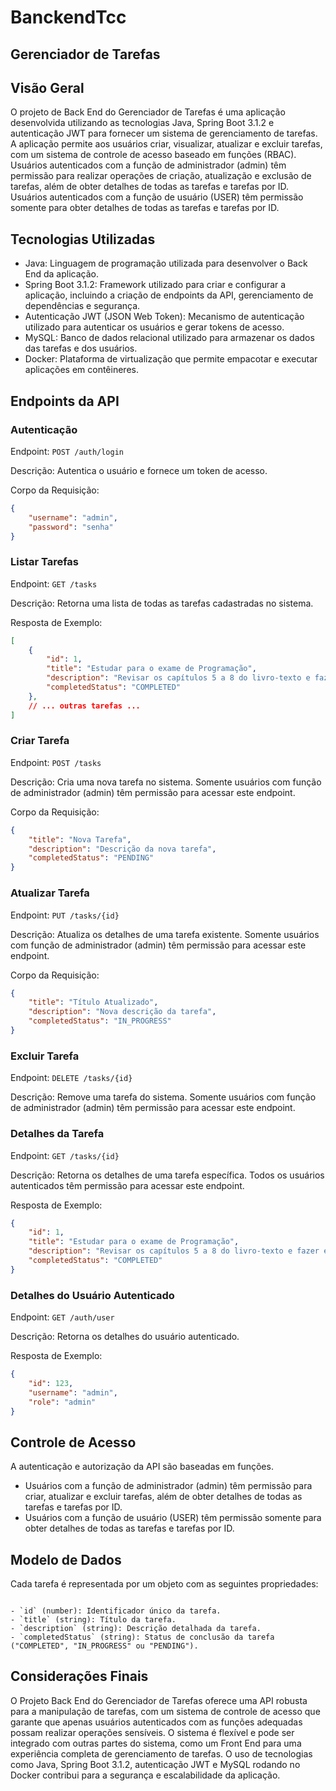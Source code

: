 # BanckendTcc

## Gerenciador de Tarefas

## Visão Geral

O projeto de Back End do Gerenciador de Tarefas é uma aplicação desenvolvida utilizando as tecnologias Java, Spring Boot 3.1.2 e autenticação JWT para fornecer um sistema de gerenciamento de tarefas. A aplicação permite aos usuários criar, visualizar, atualizar e excluir tarefas, com um sistema de controle de acesso baseado em funções (RBAC). Usuários autenticados com a função de administrador (admin) têm permissão para realizar operações de criação, atualização e exclusão de tarefas, além de obter detalhes de todas as tarefas e tarefas por ID. Usuários autenticados com a função de usuário (USER) têm permissão somente para obter detalhes de todas as tarefas e tarefas por ID.

## Tecnologias Utilizadas

- Java: Linguagem de programação utilizada para desenvolver o Back End da aplicação.
- Spring Boot 3.1.2: Framework utilizado para criar e configurar a aplicação, incluindo a criação de endpoints da API, gerenciamento de dependências e segurança.
- Autenticação JWT (JSON Web Token): Mecanismo de autenticação utilizado para autenticar os usuários e gerar tokens de acesso.
- MySQL: Banco de dados relacional utilizado para armazenar os dados das tarefas e dos usuários.
- Docker: Plataforma de virtualização que permite empacotar e executar aplicações em contêineres.

## Endpoints da API

### Autenticação

Endpoint: `POST /auth/login`

Descrição: Autentica o usuário e fornece um token de acesso.

Corpo da Requisição:

```json
{
    "username": "admin",
    "password": "senha"
}
```

### Listar Tarefas

Endpoint: `GET /tasks`

Descrição: Retorna uma lista de todas as tarefas cadastradas no sistema.

Resposta de Exemplo:

```json
[
    {
        "id": 1,
        "title": "Estudar para o exame de Programação",
        "description": "Revisar os capítulos 5 a 8 do livro-texto e fazer exercícios práticos.",
        "completedStatus": "COMPLETED"
    },
    // ... outras tarefas ...
]
```

### Criar Tarefa

Endpoint: `POST /tasks`

Descrição: Cria uma nova tarefa no sistema. Somente usuários com função de administrador (admin) têm permissão para acessar este endpoint.

Corpo da Requisição:

```json
{
    "title": "Nova Tarefa",
    "description": "Descrição da nova tarefa",
    "completedStatus": "PENDING"
}
```

### Atualizar Tarefa

Endpoint: `PUT /tasks/{id}`

Descrição: Atualiza os detalhes de uma tarefa existente. Somente usuários com função de administrador (admin) têm permissão para acessar este endpoint.

Corpo da Requisição:

```json
{
    "title": "Título Atualizado",
    "description": "Nova descrição da tarefa",
    "completedStatus": "IN_PROGRESS"
}
```

### Excluir Tarefa

Endpoint: `DELETE /tasks/{id}`

Descrição: Remove uma tarefa do sistema. Somente usuários com função de administrador (admin) têm permissão para acessar este endpoint.

### Detalhes da Tarefa

Endpoint: `GET /tasks/{id}`

Descrição: Retorna os detalhes de uma tarefa específica. Todos os usuários autenticados têm permissão para acessar este endpoint.

Resposta de Exemplo:

```json
{
    "id": 1,
    "title": "Estudar para o exame de Programação",
    "description": "Revisar os capítulos 5 a 8 do livro-texto e fazer exercícios práticos.",
    "completedStatus": "COMPLETED"
}
```

### Detalhes do Usuário Autenticado

Endpoint: `GET /auth/user`

Descrição: Retorna os detalhes do usuário autenticado.

Resposta de Exemplo:

```json
{
    "id": 123,
    "username": "admin",
    "role": "admin"
}
```

## Controle de Acesso

A autenticação e autorização da API são baseadas em funções.

- Usuários com a função de administrador (admin) têm permissão para criar, atualizar e excluir tarefas, além de obter detalhes de todas as tarefas e tarefas por ID.
- Usuários com a função de usuário (USER) têm permissão somente para obter detalhes de todas as tarefas e tarefas por ID.

## Modelo de Dados

Cada tarefa é representada por um objeto com as seguintes propriedades:

```modelo

- `id` (number): Identificador único da tarefa.
- `title` (string): Título da tarefa.
- `description` (string): Descrição detalhada da tarefa.
- `completedStatus` (string): Status de conclusão da tarefa ("COMPLETED", "IN_PROGRESS" ou "PENDING").
```

## Considerações Finais

O Projeto Back End do Gerenciador de Tarefas oferece uma API robusta para a manipulação de tarefas, com um sistema de controle de acesso que garante que apenas usuários autenticados com as funções adequadas possam realizar operações sensíveis. O sistema é flexível e pode ser integrado com outras partes do sistema, como um Front End para uma experiência completa de gerenciamento de tarefas. O uso de tecnologias como Java, Spring Boot 3.1.2, autenticação JWT e MySQL rodando no Docker contribui para a segurança e escalabilidade da aplicação.
